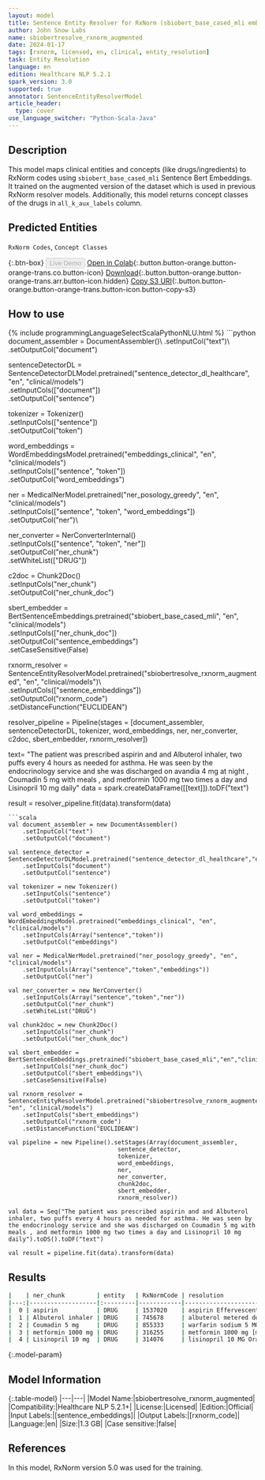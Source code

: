 ```yaml
---
layout: model
title: Sentence Entity Resolver for RxNorm (sbiobert_base_cased_mli embeddings)
author: John Snow Labs
name: sbiobertresolve_rxnorm_augmented
date: 2024-01-17
tags: [rxnorm, licensed, en, clinical, entity_resolution]
task: Entity Resolution
language: en
edition: Healthcare NLP 5.2.1
spark_version: 3.0
supported: true
annotator: SentenceEntityResolverModel
article_header:
  type: cover
use_language_switcher: "Python-Scala-Java"
---
```


## Description

This model maps clinical entities and concepts (like drugs/ingredients) to RxNorm codes using `sbiobert_base_cased_mli` Sentence Bert Embeddings. It trained on the augmented version of the dataset which is used in previous RxNorm resolver models. Additionally, this model returns concept classes of the drugs in `all_k_aux_labels` column.

## Predicted Entities

`RxNorm Codes`, `Concept Classes`

{:.btn-box}
<button class="button button-orange" disabled>Live Demo</button>
[Open in Colab](https://colab.research.google.com/github/JohnSnowLabs/spark-nlp-workshop/blob/master/tutorials/Certification_Trainings/Healthcare/3.Clinical_Entity_Resolvers.ipynb){:.button.button-orange.button-orange-trans.co.button-icon}
[Download](https://s3.amazonaws.com/auxdata.johnsnowlabs.com/clinical/models/sbiobertresolve_rxnorm_augmented_en_5.2.1_3.0_1705502473156.zip){:.button.button-orange.button-orange-trans.arr.button-icon.hidden}
[Copy S3 URI](s3://auxdata.johnsnowlabs.com/clinical/models/sbiobertresolve_rxnorm_augmented_en_5.2.1_3.0_1705502473156.zip){:.button.button-orange.button-orange-trans.button-icon.button-copy-s3}

## How to use



<div class="tabs-box" markdown="1">
{% include programmingLanguageSelectScalaPythonNLU.html %}
```python
document_assembler = DocumentAssembler()\
    .setInputCol("text")\
    .setOutputCol("document")

sentenceDetectorDL = SentenceDetectorDLModel.pretrained("sentence_detector_dl_healthcare", "en", "clinical/models")\
    .setInputCols(["document"])\
    .setOutputCol("sentence")

tokenizer = Tokenizer()\
    .setInputCols(["sentence"])\
    .setOutputCol("token")

word_embeddings = WordEmbeddingsModel.pretrained("embeddings_clinical", "en", "clinical/models")\
    .setInputCols(["sentence", "token"])\
    .setOutputCol("word_embeddings")

ner = MedicalNerModel.pretrained("ner_posology_greedy", "en", "clinical/models")\
    .setInputCols(["sentence", "token", "word_embeddings"])\
    .setOutputCol("ner")\

ner_converter = NerConverterInternal()\
    .setInputCols(["sentence", "token", "ner"])\
    .setOutputCol("ner_chunk")\
    .setWhiteList(["DRUG"])

c2doc = Chunk2Doc()\
    .setInputCols("ner_chunk")\
    .setOutputCol("ner_chunk_doc")

sbert_embedder = BertSentenceEmbeddings.pretrained("sbiobert_base_cased_mli", "en", "clinical/models")\
    .setInputCols(["ner_chunk_doc"])\
    .setOutputCol("sentence_embeddings")\
    .setCaseSensitive(False)

rxnorm_resolver = SentenceEntityResolverModel.pretrained("sbiobertresolve_rxnorm_augmented", "en", "clinical/models")\ \
    .setInputCols(["sentence_embeddings"]) \
    .setOutputCol("rxnorm_code")\
    .setDistanceFunction("EUCLIDEAN")

resolver_pipeline = Pipeline(stages = [document_assembler,
                                       sentenceDetectorDL,
                                       tokenizer,
                                       word_embeddings,
                                       ner,
                                       ner_converter,
                                       c2doc,
                                       sbert_embedder,
                                       rxnorm_resolver])

text= "The patient was prescribed aspirin and and Albuterol inhaler, two puffs every 4 hours as needed for asthma. He was seen by the endocrinology service and she was discharged on avandia 4 mg at night , Coumadin 5 mg with meals , and metformin 1000 mg two times a day and Lisinopril 10 mg daily"
data = spark.createDataFrame([[text]]).toDF("text")

result = resolver_pipeline.fit(data).transform(data)
```
```scala
val document_assembler = new DocumentAssembler()
    .setInputCol("text")
    .setOutputCol("document")

val sentence_detector = SentenceDetectorDLModel.pretrained("sentence_detector_dl_healthcare","en","clinical/models")
    .setInputCols("document")
    .setOutputCol("sentence")

val tokenizer = new Tokenizer()
    .setInputCols("sentence")
    .setOutputCol("token")

val word_embeddings = WordEmbeddingsModel.pretrained("embeddings_clinical", "en", "clinical/models")
    .setInputCols(Array("sentence","token"))
    .setOutputCol("embeddings")

val ner = MedicalNerModel.pretrained("ner_posology_greedy", "en", "clinical/models")
    .setInputCols(Array("sentence","token","embeddings"))
    .setOutputCol("ner")

val ner_converter = new NerConverter()
    .setInputCols(Array("sentence","token","ner"))
    .setOutputCol("ner_chunk")
    .setWhiteList("DRUG")

val chunk2doc = new Chunk2Doc()
    .setInputCols("ner_chunk")
    .setOutputCol("ner_chunk_doc")

val sbert_embedder = BertSentenceEmbeddings.pretrained("sbiobert_base_cased_mli","en","clinical/models")
    .setInputCols("ner_chunk_doc")
    .setOutputCol("sbert_embeddings")\
    .setCaseSensitive(False)

val rxnorm_resolver = SentenceEntityResolverModel.pretrained("sbiobertresolve_rxnorm_augmented", "en", "clinical/models")
    .setInputCols("sbert_embeddings")
    .setOutputCol("rxnorm_code")
    .setDistanceFunction("EUCLIDEAN")

val pipeline = new Pipeline().setStages(Array(document_assembler,
                               sentence_detector,
                               tokenizer,
                               word_embeddings,
                               ner,
                               ner_converter,
                               chunk2doc,
                               sbert_embedder,
                               rxnorm_resolver))

val data = Seq("The patient was prescribed aspirin and and Albuterol inhaler, two puffs every 4 hours as needed for asthma. He was seen by the endocrinology service and she was discharged on Coumadin 5 mg with meals , and metformin 1000 mg two times a day and Lisinopril 10 mg daily").toDS().toDF("text")

val result = pipeline.fit(data).transform(data)
```
</div>

## Results

```bash
|    | ner_chunk         | entity   | RxNormCode | resolution                                                      | all_k_results                                    | all_k_distances                               | all_k_cosine_distances                        | all_k_resolutions                                                                                | all_k_aux_labels                                                                |
|---:|-------------------|:---------|------------|-----------------------------------------------------------------|--------------------------------------------------|-----------------------------------------------|-----------------------------------------------|--------------------------------------------------------------------------------------------------|---------------------------------------------------------------------------------|
|  0 | aspirin           | DRUG     | 1537020    | aspirin Effervescent Oral Tablet                                | 1537020:::1191:::1295740:::405403:::218266...    | 0.0000:::0.0000:::4.1826:::5.7007:::6.0877... | 0.0000:::0.0000:::0.0292:::0.0550:::0.0624... |aspirin Effervescent Oral Tablet:::aspirin [aspirin]:::aspirin Oral Powder Product...             | Clinical Drug Form:::Ingredient:::Clinical Dose Group:::Brand Name:::Brand Na...|
|  1 | Albuterol inhaler | DRUG     | 745678     | albuterol metered dose inhaler [albuterol metered dose inhaler] | 745678:::2108226:::1154602:::2108233:::2108228...| 4.9847:::5.1028:::5.4746:::5.7809:::6.28597...| 0.0414:::0.0439:::0.0505:::0.0562:::0.0676 ...|albuterol metered dose inhaler [albuterol metered dose inhaler]:::albuterol inhalation solution...| Clinical Drug Form:::Clinical Drug Form:::Clinical Dose Group:::Clinical Drug...|
|  2 | Coumadin 5 mg     | DRUG     | 855333     | warfarin sodium 5 MG [Coumadin]                                 | 855333:::432467:::438740:::153692:::352120...    | 0.0000:::4.0885:::4.0885:::5.3065:::5.51327...| 0.0000:::0.0287:::0.0287:::0.0479:::0.0518... |warfarin sodium 5 MG [Coumadin]:::coumarin 5 MG Oral Tablet:::coumarin 5 mg [coumarin 5 mg]:::o...| Branded Drug Comp:::Clinical Drug:::Clinical Drug Comp:::Branded Drug:::Brand...|
|  3 | metformin 1000 mg | DRUG     | 316255     | metformin 1000 mg [metformin 1000 mg]                           | 316255:::860995:::860999:::860997:::861014.      | 0.0000:::5.2988:::5.2988:::5.9071:::6.3066... | 0.0000:::0.0445:::0.0445:::0.0553:::0.0632... |metformin 1000 mg [metformin 1000 mg]:::metformin hydrochloride 1000 mg [metformin hydrochlore... | Clinical Drug Comp:::Clinical Drug Comp:::Clinical Drug:::Branded Drug Comp::...|
|  4 | Lisinopril 10 mg  | DRUG     | 314076     | lisinopril 10 MG Oral Tablet                                    | 314076:::316151:::567576:::565846:::389184...    | 0.0000:::0.0000:::3.6543:::4.2782:::4.2805... | 0.0000:::0.0000:::0.0234:::0.0325:::0.0315... |lisinopril 10 MG Oral Tablet:::lisinopril 10 mg [lisinopril 10 mg]:::lisinopril 10 mg [prinivil...| Clinical Drug:::Clinical Drug Comp:::Branded Drug Comp:::Branded Drug Comp:::...|
```

{:.model-param}
## Model Information

{:.table-model}
|---|---|
|Model Name:|sbiobertresolve_rxnorm_augmented|
|Compatibility:|Healthcare NLP 5.2.1+|
|License:|Licensed|
|Edition:|Official|
|Input Labels:|[sentence_embeddings]|
|Output Labels:|[rxnorm_code]|
|Language:|en|
|Size:|1.3 GB|
|Case sensitive:|false|

## References

In this model, RxNorm  version 5.0 was used for the training.

